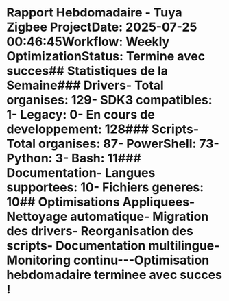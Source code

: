 # Rapport Hebdomadaire - Tuya Zigbee Project**Date:** 2025-07-25 00:46:45**Workflow:** Weekly Optimization**Status:** Termine avec succes## Statistiques de la Semaine### Drivers- Total organises: 129- SDK3 compatibles: 1- Legacy: 0- En cours de developpement: 128### Scripts- Total organises: 87- PowerShell: 73- Python: 3- Bash: 11### Documentation- Langues supportees: 10- Fichiers generes: 10## Optimisations Appliquees- Nettoyage automatique- Migration des drivers- Reorganisation des scripts- Documentation multilingue- Monitoring continu---Optimisation hebdomadaire terminee avec succes !